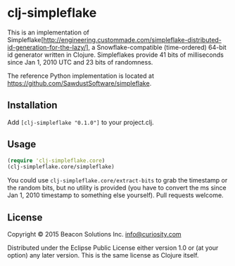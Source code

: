 # clj-simpleflake

This is an implementation of Simpleflake[http://engineering.custommade.com/simpleflake-distributed-id-generation-for-the-lazy/], a Snowflake-compatible (time-ordered) 64-bit id generator written in Clojure. Simpleflakes provide 41 bits of milliseconds since Jan 1, 2010 UTC and 23 bits of randomness.

The reference Python implementation is located at https://github.com/SawdustSoftware/simpleflake.

## Installation

Add ``[clj-simpleflake "0.1.0"]`` to your project.clj.

## Usage

```clj
(require 'clj-simpleflake.core)
(clj-simpleflake.core/simpleflake)
```

You could use ``clj-simpleflake.core/extract-bits`` to grab the timestamp or the random bits, but no utility is provided (you have to convert the ms since Jan 1, 2010 timestamp to something else yourself). Pull requests welcome.

## License

Copyright © 2015 Beacon Solutions Inc. <info@curiosity.com>

Distributed under the Eclipse Public License either version 1.0 or (at
your option) any later version. This is the same license as Clojure itself.
